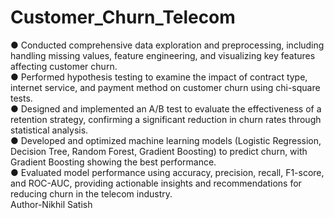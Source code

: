 # Customer_Churn_Telecom

● Conducted comprehensive data exploration and preprocessing, including handling missing values, feature engineering, and visualizing key features affecting customer churn.
<br>
● Performed hypothesis testing to examine the impact of contract type, internet service, and payment method on customer churn using chi-square tests.
<br>
● Designed and implemented an A/B test to evaluate the effectiveness of a retention strategy, confirming a significant reduction in churn rates through statistical analysis.
<br>
● Developed and optimized machine learning models (Logistic Regression, Decision Tree, Random Forest, Gradient Boosting) to predict churn, with Gradient Boosting showing the best performance.
<br>
● Evaluated model performance using accuracy, precision, recall, F1-score, and ROC-AUC, providing actionable insights and recommendations for reducing churn in the telecom industry.
<br>
Author-Nikhil Satish
